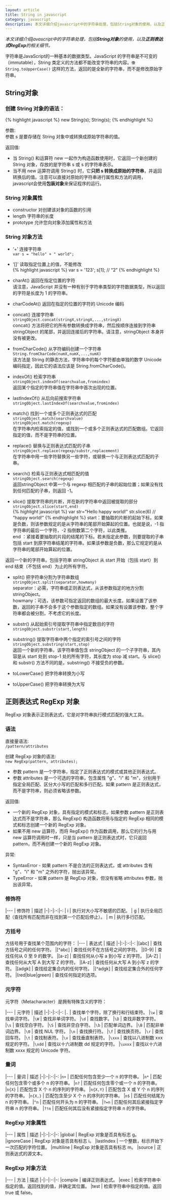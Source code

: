 ```yaml
---
layout: article
title: String in javascript
category: javascript
description: 本文详细介绍javascript中的字符串处理，包括String对象的使用，以及正则表达式RegExp的相关细节。
---
```

*本文详细介绍javascript中的字符串处理，包括**String对象**的使用，以及**正则表达式RegExp**的相关细节。*

字符串是JavaScript的一种基本的数据类型。JavaScript 的字符串是不可变的（immutable），String 类定义的方法都不能改变字符串的内容。`像 String.toUpperCase()` 这样的方法，返回的是全新的字符串，而不是修改原始字符串。

## String对象

### 创建 String 对象的语法：
{% highlight javascript %}
new String(s);
String(s);
{% endhighlight %}

参数:  
参数 s 是要存储在 String 对象中或转换成原始字符串的值。

返回值:

* 当 String() 和运算符 new 一起作为构造函数使用时，它返回一个新创建的 String 对象，存放的是字符串 s 或 s 的字符串表示。
* 当不用 new 运算符调用 String() 时，它**只把 s 转换成原始的字符串**，并返回转换后的值。注意可以直接对原始的字符串进行属性和方法的调用，javascript会使用**包装对象**来保证程序的运行。



### String 对象属性

* constructor 对创建该对象的函数的引用
* length 字符串的长度
* prototype 允许您向对象添加属性和方法


### String 对象方法

* ‘+’ 连接字符串  
`var s = "hello" + " world";`

* ‘[]’ 读取指定位置上的值，不能修改  
{% highlight javascript %}
var s = '123';
s[1]; // “2”
{% endhighlight %}

* charAt() 返回在指定位置的字符  
请注意，JavaScript 并没有一种有别于字符串类型的字符数据类型，所以返回的字符是长度为 1 的字符串。

* charCodeAt() 返回在指定的位置的字符的 Unicode 编码

* concat()	连接字符串  
`stringObject.concat(stringX,stringX,...,stringX)`  
concat() 方法将把它的所有参数转换成字符串，然后按顺序连接到字符串 stringObject 的尾部，并返回连接后的字符串。请注意，stringObject 本身并没有被更改。

* fromCharCode() 从字符编码创建一个字符串  
`String.fromCharCode(numX,numX,...,numX)`  
该方法是 String 的静态方法，字符串中的每个字符都由单独的数字 Unicode 编码指定，因此它的语法应该是 String.fromCharCode()。

* indexOf() 检索字符串  
`stringObject.indexOf(searchvalue,fromindex)`  
返回某个指定的字符串值在字符串中首次出现的位置。

* lastIndexOf() 从后向前搜索字符串  
`stringObject.lastIndexOf(searchvalue,fromindex)`

* match() 找到一个或多个正则表达式的匹配  
`stringObject.match(searchvalue)`  
`stringObject.match(regexp)`  
在字符串内检索指定的值，或找到一个或多个正则表达式的匹配数组。它返回指定的值，而不是字符串的位置。


* replace() 替换与正则表达式匹配的子串  
`stringObject.replace(regexp/substr,replacement)`  
在字符串中用一些字符替换另一些字符，或替换一个与正则表达式匹配的子串。

* search() 检索与正则表达式相匹配的值  
`stringObject.search(regexp)`  
返回stringObject 中第一个与 regexp 相匹配的子串的起始位置；如果没有找到任何匹配的子串，则返回 -1。

* slice() 提取字符串的片断，并在新的字符串中返回被提取的部分  
`stringObject.slice(start,end)`  
{% highlight javascript %}
var str="Hello happy world!"
str.slice(6) // “happy world!”
{% endhighlight %}
start：要抽取的片断的起始下标。如果是负数，则该参数规定的是从字符串的尾部开始算起的位置。也就是说，-1 指字符串的最后一个字符，-2 指倒数第二个字符，以此类推。  
end	：紧接着要抽取的片段的结尾的下标。若未指定此参数，则要提取的子串包括 start 到原字符串结尾的字符串。如果该参数是负数，那么它规定的是从字符串的尾部开始算起的位置。

返回一个新的字符串。包括字符串 stringObject 从 start 开始（包括 start）到 end 结束（不包括 end）为止的所有字符。

* split() 把字符串分割为字符串数组  
`stringObject.split(separator,howmany)`  
separator：必需，字符串或正则表达式，从该参数指定的地方分割 stringObject。  
howmany：可选，该参数可指定返回的数组的最大长度。如果设置了该参数，返回的子串不会多于这个参数指定的数组。如果没有设置该参数，整个字符串都会被分割，不考虑它的长度。

* substr() 从起始索引号提取字符串中指定数目的字符  
`stringObject.substr(start,length)`

* substring() 提取字符串中两个指定的索引号之间的字符  
`stringObject.substring(start,stop)`  
返回一个新的字符串，该字符串值包含 stringObject 的一个子字符串，其内容是从 start 处到 stop-1 处的所有字符，其长度为 stop 减 start。与 slice() 和 substr() 方法不同的是，substring() 不接受负的参数。

* toLowerCase() 把字符串转换为小写
* toUpperCase() 把字符串转换为大写


## 正则表达式 RegExp 对象
RegExp 对象表示正则表达式，它是对字符串执行模式匹配的强大工具。

### 语法
直接量语法:  
`/pattern/attributes`

创建 RegExp 对象的语法:  
`new RegExp(pattern, attributes);`

* 参数 pattern 是一个字符串，指定了正则表达式的模式或其他正则表达式。
* 参数 attributes 是一个可选的字符串，包含属性 "g"、"i" 和 "m"，分别用于指定全局匹配、区分大小写的匹配和多行匹配。如果 pattern 是正则表达式，而不是字符串，则必须省略该参数。

返回值: 

* 一个新的 RegExp 对象，具有指定的模式和标志。如果参数 pattern 是正则表达式而不是字符串，那么 RegExp() 构造函数将用与指定的 RegExp 相同的模式和标志创建一个新的 RegExp 对象。
* 如果不用 new 运算符，而将 RegExp() 作为函数调用，那么它的行为与用 new 运算符调用时一样，只是当 pattern 是正则表达式时，它只返回 pattern，而不再创建一个新的 RegExp 对象。

异常:

* SyntaxError - 如果 pattern 不是合法的正则表达式，或 attributes 含有 "g"、"i" 和 "m" 之外的字符，抛出该异常。
* TypeError - 如果 pattern 是 RegExp 对象，但没有省略 attributes 参数，抛出该异常。

### 修饰符 
|---
| 修饰符 | 描述
|-|:-|:-:|-:
| i | 执行对大小写不敏感的匹配。
| g | 执行全局匹配（查找所有匹配而非在找到第一个匹配后停止）。
| m | 执行多行匹配。


### 方括号
方括号用于查找某个范围内的字符：
|---
| 表达式 | 描述
|-|:-|:-:|-:
|[abc] | 查找方括号之间的任何字符。
|[^abc] | 查找任何不在方括号之间的字符。
|[0-9] | 查找任何从 0 至 9 的数字。
|[a-z] | 查找任何从小写 a 到小写 z 的字符。
|[A-Z] | 查找任何从大写 A 到大写 Z 的字符。
|[A-z] | 查找任何从大写 A 到小写 z 的字符。
|[adgk] | 查找给定集合内的任何字符。
|[^adgk] | 查找给定集合外的任何字符。
|(red|blue|green) | 查找任何指定的选项。


### 元字符
元字符（Metacharacter）是拥有特殊含义的字符：

|---
| 元字符 | 描述
|-|:-|:-:|-:
|`.` | 查找单个字符，除了换行和行结束符。
|`\w` | 查找单词字符。
|`\W` | 查找非单词字符。
|`\d` | 查找数字。
|`\D` | 查找非数字字符。
|`\s` | 查找空白字符。
|`\S` | 查找非空白字符。
|`\b` | 匹配单词边界。
|`\B` | 匹配非单词边界。
|`\0` | 查找 NUL 字符。
|`\n` | 查找换行符。
|`\f` | 查找换页符。
|`\r` | 查找回车符。
|`\t` | 查找制表符。
|`\v` | 查找垂直制表符。
|`\xxx` | 查找以八进制数 xxx 规定的字符。
|`\xdd` | 查找以十六进制数 dd 规定的字符。
|`\uxxx` | 查找以十六进制数 xxxx 规定的 Unicode 字符。


### 量词
|---
| 量词 | 描述
|-|:-|:-:|-:
|`n+` | 匹配任何包含至少一个 n 的字符串。
|`n*` | 匹配任何包含零个或多个 n 的字符串。
|`n?` | 匹配任何包含零个或一个 n 的字符串。
|`n{X}` | 匹配包含 X 个 n 的序列的字符串。
|`n{X,Y}` | 匹配包含 X 或 Y 个 n 的序列的字符串。
|`n{X,}` | 匹配包含至少 X 个 n 的序列的字符串。
|`n$` | 匹配任何结尾为 n 的字符串。
|`^n` | 匹配任何开头为 n 的字符串。
|`?=n` | 匹配任何其后紧接指定字符串 n 的字符串。
|`?!n` | 匹配任何其后没有紧接指定字符串 n 的字符串。

### RegExp 对象属性
|---
| 属性 | 描述
|-|:-|:-:|-:
|global | RegExp 对象是否具有标志 g。
|ignoreCase | RegExp 对象是否具有标志 i。
|lastIndex | 一个整数，标示开始下一次匹配的字符位置。
|multiline | RegExp 对象是否具有标志 m。
|source | 正则表达式的源文本。

### RegExp 对象方法
|---
| 方法 | 描述
|-|:-|:-:|-:
|compile | 编译正则表达式。
|exec | 检索字符串中指定的值。返回找到的值，并确定其位置。
|test | 检索字符串中指定的值。返回 true 或 false。

